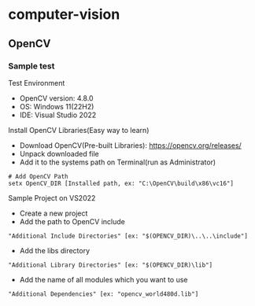 # computer-vision

## OpenCV

### Sample test

Test Environment
- OpenCV version: 4.8.0
- OS: Windows 11(22H2)
- IDE: Visual Studio 2022

Install OpenCV Libraries(Easy way to learn)
- Download OpenCV(Pre-built Libraries): https://opencv.org/releases/
- Unpack downloaded file
- Add it to the systems path on Terminal(run as  Administrator)
```
# Add OpenCV Path
setx OpenCV_DIR [Installed path, ex: "C:\OpenCV\build\x86\vc16"]
```

Sample Project on VS2022
- Create a new project
- Add the path to OpenCV include
```
"Additional Include Directories" [ex: "$(OPENCV_DIR)\..\..\include"]
```
- Add the libs directory
```
"Additional Library Directories" [ex: "$(OPENCV_DIR)\lib"]
```
- Add the name of all modules which you want to use
```
"Additional Dependencies" [ex: "opencv_world480d.lib"]
```